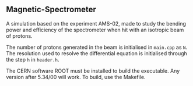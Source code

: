 ## Magnetic-Spectrometer 
A simulation based on the experiment AMS-02, made to study the bending power and efficiency of the spectrometer when hit with an isotropic beam of protons.  

The number of protons generated in the beam is initialised in `main.cpp` as `N`. The resolution used to resolve the differential equation is initialised through the step `h` in `header.h`. 

The CERN software ROOT must be installed to build the executable. Any version after 5.34/00 will work. To build, use the Makefile.
